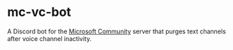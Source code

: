 # mc-vc-bot
A Discord bot for the [Microsoft Community](https://discord.gg/microsoft) server that purges text channels after voice channel inactivity.
